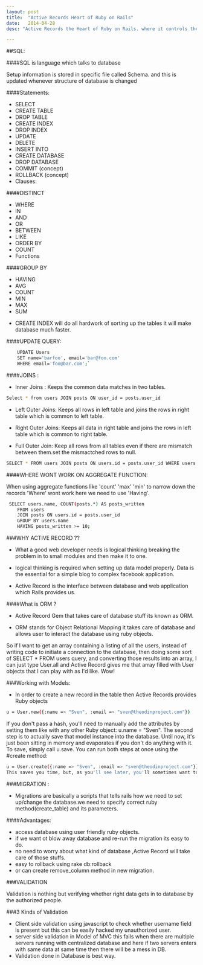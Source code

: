 ```yaml
---
layout: post
title:  "Active Records Heart of Ruby on Rails"
date:   2014-04-28 
desc: "Active Records the Heart of Ruby on Rails. where it controls the database of the application and play as a intereface between user and database for easy handling of database"

---
```



##SQL:

####SQL is language which talks to database 

Setup information is stored in specific file called Schema. and this is updated whenever structure of database is changed


####Statements:

+ SELECT
+ CREATE TABLE
+ DROP TABLE
+ CREATE INDEX
+ DROP INDEX
+ UPDATE
+ DELETE
+ INSERT INTO
+ CREATE DATABASE
+ DROP DATABASE
+ COMMIT (concept)
+ ROLLBACK (concept)
+ Clauses:

####DISTINCT

+ WHERE
+ IN
+ AND
+ OR
+ BETWEEN
+ LIKE
+ ORDER BY
+ COUNT
+ Functions

####GROUP BY

+ HAVING
+ AVG
+ COUNT
+ MIN
+ MAX
+ SUM



* CREATE INDEX will do all hardwork of sorting up the tables it will make database much faster.


####UPDATE QUERY:

```sh
    UPDATE Users 
    SET name='barfoo', email='bar@foo.com' 
    WHERE email='foo@bar.com';`
```

####JOINS :

+ Inner Joins : Keeps the common data matches in two tables.

```sh
Select * from users JOIN posts ON user_id = posts.user_id
```

+ Left Outer Joins: Keeps all rows in left table and joins the rows in right table which is common to left table.

+ Right Outer Joins: Keeps all data in right table and joins the rows in left table which is common to right table.


+ Full Outer Join: Keep all rows from all tables even if there are mismatch between them.set the mismactched rows to null.

```sh
SELECT * FROM users JOIN posts ON users.id = posts.user_id WHERE users.id = 42.
```

####WHERE WONT WORK ON AGGREGATE FUNCTION:

When using aggregate functions like 'count' 'max' 'min' to narrow down the records 'Where' wont work here we need to use 'Having'.

```sh
 SELECT users.name, COUNT(posts.*) AS posts_written
    FROM users
    JOIN posts ON users.id = posts.user_id
    GROUP BY users.name
    HAVING posts_written >= 10;
```

###WHY ACTIVE RECORD ??
 
 + What a good web developer needs is logical thinking breaking the problem in to small modules and then make it to one.

 + logical thinking is required when setting up data model properly. Data is the essential for a simple blog to complex facebook application. 

+ Active Record is the interface between database and web application which Rails provides us.

####What is ORM ?
+ Active Record Gem that takes care of database stuff its known as ORM.

+ ORM stands for Object Relational Mapping it takes care of database and allows user to interact the database using ruby objects.

So if I want to get an array containing a listing of all the users, instead of writing code to initiate a connection to the database, then doing some sort of SELECT * FROM users query, and converting those results into an array, I can just type User.all and Active Record gives me that array filled with User objects that I can play with as I'd like. Wow!


###Working with Models:

+ In order to create a new record in the table then Active Records provides Ruby objects 

```sh
u = User.new({:name => "Sven", :email => "sven@theodinproject.com"})
```

If you don't pass a hash, you'll need to manually add the attributes by setting them like with any other Ruby object: u.name = "Sven". The second step is to actually save that model instance into the database. Until now, it's just been sitting in memory and evaporates if you don't do anything with it. To save, simply call u.save. You can run both steps at once using the #create method:
```sh
u = User.create({:name => "Sven", :email => "sven@theodinproject.com"})
This saves you time, but, as you'll see later, you'll sometimes want to separate them in your application.
```

###MIGRATION :
+ Migrations are basically a scripts that tells rails how we need to set up/change  the database.we need to specify correct ruby method(create_table) and its parameters.

####Advantages:
* access database using user friendly ruby objects.
* if we want ot blow away database and re-run the migration its easy to do.
* no need to worry about what kind of database ,Active Record will take care of those stuffs.
* easy to rollback using rake db:rollback
* or can create remove_column method in new migration.

###VALIDATION

Validation is nothing but verifying whether right data gets in to database  by the authorized people.

###3 Kinds of Validation

+ Client side validation using javascript to check whether username field is present but this can be easily hacked my unauthorized user.
+ server side validation in Model of MVC this fails when there are multiple servers running with centralized database and here if two servers enters with same data at same time then there will be a mess in DB.
+ Validation done in Database is best way.